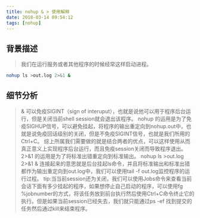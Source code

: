 ```yaml
---
title: nohup & > 使用解释
date: 2018-03-14 09:54:12
tags: [nohup]
---
```


## 背景描述
> 我们在运行服务或者其他程序的时候经常这样启动进程。<!--more-->

``` bash
nohup ls >out.log 2>&1 &

```

## 细节分析
> & 可以免疫SIGINT（sign of interuput），也就是说他可以用于程序后台运行，但是关闭当前shell session就会退出该程序。
>nohup 的运用是为了免疫SIGHUP信号，可以避免挂起，将程序的输出重定向到nohup.out中，也就是说免疫回话级别的关闭，但是不免疫SIGINT信号，也就是我们所用的Ctrl+C。
>综上所属我们需要做的就是结合两者的优点，可以这样使用从而真正意义上实现程序后台运行，而且免疫session关闭而导致程序退出。
> 2>&1 的运用是为了将标准出错重定向到标准输出。
> nohup ls >out.log 2>&1 & 连接起来的意思就是后台挂起ls命令，并且将标准输出和标准出错都作为输出重定向到out.log中，我们可以使用tail -f out.log监控程序的运行过程。
> tip:当当前session还为关闭，我们可以使用Jobs命令来查看当前会话下面有多少挂起的程序，如果想停止自己启动的程序，可以使用fg %jobnumber的方式，将该任务放到前台执行然后使用Ctrl+C命令终止它的执行。但是如果当前session已经失去，我们就只能通过ps -ef 找到提交的任务然后通过kill来结束程序。
